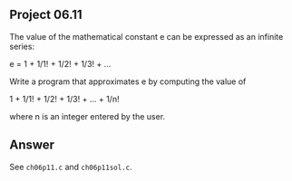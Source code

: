 ## Project 06.11
The value of the mathematical constant e can be expressed as an infinite series:   

e = 1 + 1/1! + 1/2! + 1/3! + ...   

Write a program that approximates e by computing the value of   

1 + 1/1! + 1/2! + 1/3! + ... + 1/n!   

where n is an integer entered by the user.   

## Answer
See ```ch06p11.c``` and ```ch06p11sol.c```.
